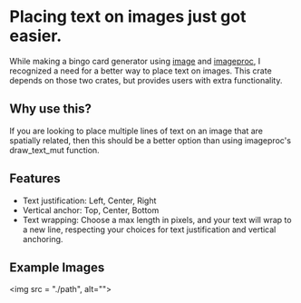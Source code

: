 # Placing text on images just got easier.

While making a bingo card generator using [image](https://crates.io/crates/image) and [imageproc](https://crates.io/crates/imageproc), I recognized a need for a better way to place text on images. This crate depends on those two crates, but provides users with extra functionality.

## Why use this?

If you are looking to place multiple lines of text on an image that are spatially related, then this should be a better option than using imageproc's draw_text_mut function.

## Features

- Text justification: Left, Center, Right
- Vertical anchor: Top, Center, Bottom
- Text wrapping: Choose a max length in pixels, and your text will wrap to a new line, respecting your choices for text justification and vertical anchoring.

## Example Images

<img src = "./path", alt="">
